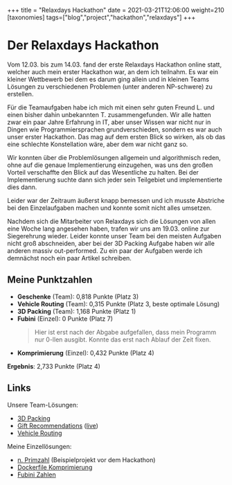 +++
title = "Relaxdays Hackathon"
date = 2021-03-21T12:06:00
weight=210
[taxonomies]
tags=["blog","project","hackathon","relaxdays"]
+++

# Der Relaxdays Hackathon

Vom 12.03. bis zum 14.03. fand der erste Relaxdays Hackathon online statt, welcher auch mein erster
Hackathon war, an dem ich teilnahm. Es war ein kleiner Wettbewerb bei dem es darum ging allein und
in kleinen Teams Lösungen zu verschiedenen Problemen (unter anderen NP-schwere) zu erstellen.

<!-- more -->

Für die Teamaufgaben habe ich mich mit einen sehr guten Freund L. und einen bisher dahin unbekannten
T. zusammengefunden. Wir alle hatten zwar ein paar Jahre Erfahrung in IT, aber unser Wissen war
nicht nur in Dingen wie Programmiersprachen grundverschieden, sondern es war auch unser erster
Hackathon. Das mag auf dem ersten Blick so wirken, als ob das eine schlechte Konstellation wäre,
aber dem war nicht ganz so.

Wir konnten über die Problemlösungen allgemein und algorithmisch reden, ohne auf die genaue
Implementierung einzugehen, was uns den großen Vorteil verschaffte den Blick auf das Wesentliche zu
halten. Bei der Implementierung suchte dann sich jeder sein Teilgebiet und implementierte dies dann.

Leider war der Zeitraum äußerst knapp bemessen und ich musste Abstriche bei den Einzelaufgaben
machen und konnte somit nicht alles umsetzen.

Nachdem sich die Mitarbeiter von Relaxdays sich die Lösungen von allen eine Woche lang angesehen
haben, trafen wir uns am 19.03. online zur Siegerehrung wieder. Leider konnte unser Team bei den
meisten Aufgaben nicht groß abschneiden, aber bei der 3D Packing Aufgabe haben wir alle anderen
massiv out-performed. Zu ein paar der Aufgaben werde ich demnächst noch ein paar Artikel schreiben.

## Meine Punktzahlen

- **Geschenke** (Team): 0,818 Punkte (Platz 3)
- **Vehicle Routing** (Team): 0,315 Punkte (Platz 3, beste optimale Lösung)
- **3D Packing** (Team): 1,168 Punkte (Platz 1)
- **Fubini** (Einzel): 0 Punkte (Platz 7)
    > Hier ist erst nach der Abgabe aufgefallen, dass mein Programm nur 0-llen ausgibt. Konnte das
    > erst nach Ablauf der Zeit fixen.
- **Komprimierung** (Einzel): 0,432 Punkte (Platz 4)

**Ergebnis**: 2,733 Punkte (Platz 4)

## Links

Unsere Team-Lösungen:
- [3D Packing](https://gitlab.com/relaxdays-hack/3d-packing)
- [Gift Recommendations](https://gitlab.com/relaxdays-hack/gift-recommendations)
  ([live](https://gift-recommendations.twinter.eu/))
- [Vehicle Routing](https://gitlab.com/relaxdays-hack/vehicle-routing)

Meine Einzellösungen:
- [n. Primzahl](https://github.com/Garados007/RelaxHackathon.NthPrime) (Beispielprojekt vor dem
  Hackathon)
- [Dockerfile Komprimierung](https://github.com/Garados007/RelaxHackathon.Compression)
- [Fubini Zahlen](https://github.com/Garados007/RelaxHackathon.Fubini)

